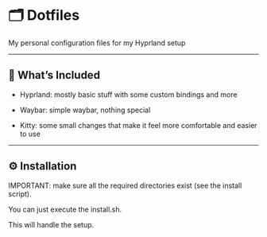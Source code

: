 
# 🗂️ Dotfiles

My personal configuration files for my Hyprland setup

---

## 📁 What’s Included

- Hyprland: mostly basic stuff with some custom bindings and more

- Waybar: simple waybar, nothing special

- Kitty: some small changes that make it feel more comfortable and easier to use

---

## ⚙️ Installation

IMPORTANT: make sure all the required directories exist (see the install script).

You can just execute the install.sh.

This will handle the setup.
